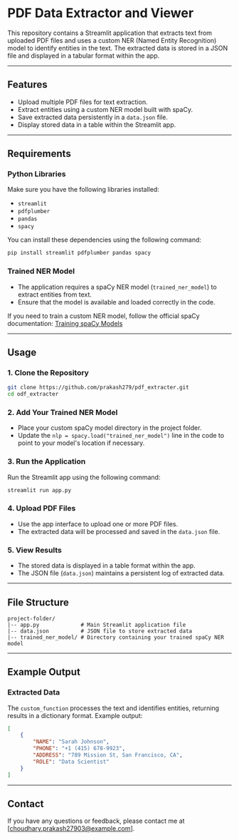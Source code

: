 # PDF Data Extractor and Viewer

This repository contains a Streamlit application that extracts text from uploaded PDF files and uses a custom NER (Named Entity Recognition) model to identify entities in the text. The extracted data is stored in a JSON file and displayed in a tabular format within the app.

---

## Features
- Upload multiple PDF files for text extraction.
- Extract entities using a custom NER model built with spaCy.
- Save extracted data persistently in a `data.json` file.
- Display stored data in a table within the Streamlit app.

---

## Requirements

### Python Libraries
Make sure you have the following libraries installed:

- `streamlit`
- `pdfplumber`
- `pandas`
- `spacy`

You can install these dependencies using the following command:
```bash
pip install streamlit pdfplumber pandas spacy
```

### Trained NER Model
- The application requires a spaCy NER model (`trained_ner_model`) to extract entities from text.
- Ensure that the model is available and loaded correctly in the code.

If you need to train a custom NER model, follow the official spaCy documentation: [Training spaCy Models](https://spacy.io/usage/training)

---

## Usage

### 1. Clone the Repository
```bash
git clone https://github.com/prakash279/pdf_extracter.git
cd odf_extracter
```

### 2. Add Your Trained NER Model
- Place your custom spaCy model directory in the project folder.
- Update the `nlp = spacy.load("trained_ner_model")` line in the code to point to your model's location if necessary.

### 3. Run the Application
Run the Streamlit app using the following command:
```bash
streamlit run app.py
```

### 4. Upload PDF Files
- Use the app interface to upload one or more PDF files.
- The extracted data will be processed and saved in the `data.json` file.

### 5. View Results
- The stored data is displayed in a table format within the app.
- The JSON file (`data.json`) maintains a persistent log of extracted data.

---

## File Structure

```
project-folder/
|-- app.py             # Main Streamlit application file
|-- data.json          # JSON file to store extracted data
|-- trained_ner_model/ # Directory containing your trained spaCy NER model
```

---

## Example Output

### Extracted Data
The `custom_function` processes the text and identifies entities, returning results in a dictionary format. Example output:

```json
[
    {
        "NAME": "Sarah Johnson",
        "PHONE": "+1 (415) 678-9923",
        "ADDRESS": "789 Mission St, San Francisco, CA",
        "ROLE": "Data Scientist"
    }
]
```


---

## Contact
If you have any questions or feedback, please contact me at [choudhary.prakash27903@example.com].

